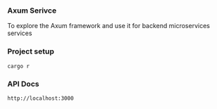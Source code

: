 ### Axum Serivce
To explore the Axum framework and use it for backend microservices services

### Project setup
```
cargo r
```

### API Docs
```
http://localhost:3000
```

